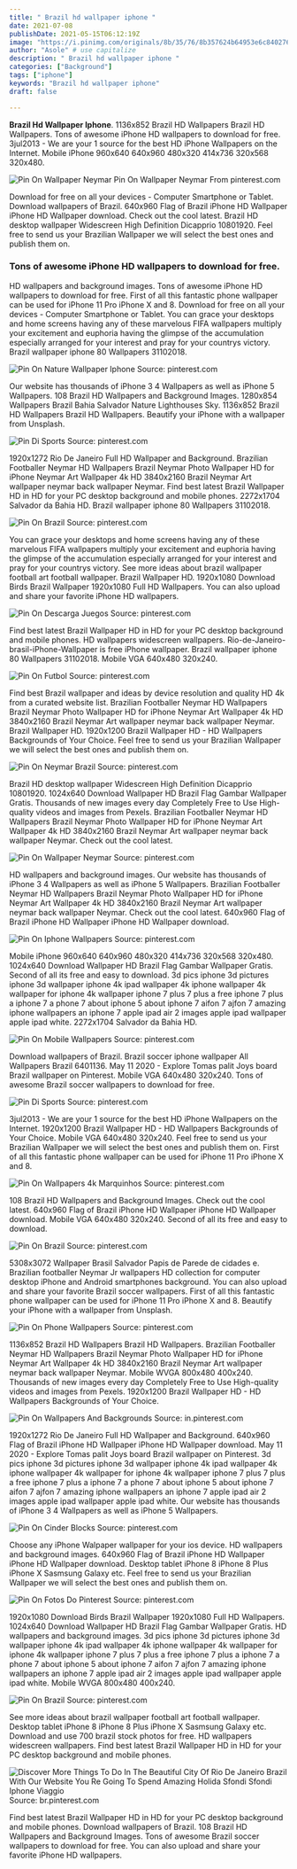 ```yaml
---
title: " Brazil hd wallpaper iphone "
date: 2021-07-08
publishDate: 2021-05-15T06:12:19Z
image: "https://i.pinimg.com/originals/8b/35/76/8b357624b64953e6c840276644ad4299.jpg"
author: "Asole" # use capitalize
description: " Brazil hd wallpaper iphone "
categories: ["Background"]
tags: ["iphone"]
keywords: "Brazil hd wallpaper iphone"
draft: false

---
```



**Brazil Hd Wallpaper Iphone**. 1136x852 Brazil HD Wallpapers Brazil HD Wallpapers. Tons of awesome iPhone HD wallpapers to download for free. 3jul2013 - We are your 1 source for the best HD iPhone Wallpapers on the Internet. Mobile iPhone 960x640 640x960 480x320 414x736 320x568 320x480.

![Pin On Wallpaper Neymar](https://i.pinimg.com/originals/ef/11/c7/ef11c73782d7dd74d9e0dd3cef8e47ea.jpg "Pin On Wallpaper Neymar")
Pin On Wallpaper Neymar From pinterest.com


Download for free on all your devices - Computer Smartphone or Tablet. Download wallpapers of Brazil. 640x960 Flag of Brazil iPhone HD Wallpaper iPhone HD Wallpaper download. Check out the cool latest. Brazil HD desktop wallpaper Widescreen High Definition Dicapprio 10801920. Feel free to send us your Brazilian Wallpaper we will select the best ones and publish them on.

### Tons of awesome iPhone HD wallpapers to download for free.

HD wallpapers and background images. Tons of awesome iPhone HD wallpapers to download for free. First of all this fantastic phone wallpaper can be used for iPhone 11 Pro iPhone X and 8. Download for free on all your devices - Computer Smartphone or Tablet. You can grace your desktops and home screens having any of these marvelous FIFA wallpapers multiply your excitement and euphoria having the glimpse of the accumulation especially arranged for your interest and pray for your countrys victory. Brazil wallpaper iphone 80 Wallpapers 31102018.


![Pin On Nature Wallpaper Iphone](https://i.pinimg.com/originals/a7/ac/a0/a7aca075e848e10dac3c5cfd321d692b.jpg "Pin On Nature Wallpaper Iphone")
Source: pinterest.com

Our website has thousands of iPhone 3 4 Wallpapers as well as iPhone 5 Wallpapers. 108 Brazil HD Wallpapers and Background Images. 1280x854 Wallpapers Brazil Bahia Salvador Nature Lighthouses Sky. 1136x852 Brazil HD Wallpapers Brazil HD Wallpapers. Beautify your iPhone with a wallpaper from Unsplash.

![Pin Di Sports](https://i.pinimg.com/originals/dd/c8/9f/ddc89f394e3306b14bc51ad72f3d9c4d.jpg "Pin Di Sports")
Source: pinterest.com

1920x1272 Rio De Janeiro Full HD Wallpaper and Background. Brazilian Footballer Neymar HD Wallpapers Brazil Neymar Photo Wallpaper HD for iPhone Neymar Art Wallpaper 4k HD 3840x2160 Brazil Neymar Art wallpaper neymar back wallpaper Neymar. Find best latest Brazil Wallpaper HD in HD for your PC desktop background and mobile phones. 2272x1704 Salvador da Bahia HD. Brazil wallpaper iphone 80 Wallpapers 31102018.

![Pin On Brazil](https://i.pinimg.com/originals/0c/88/86/0c88866150bd320ea52c000aa78015e2.jpg "Pin On Brazil")
Source: pinterest.com

You can grace your desktops and home screens having any of these marvelous FIFA wallpapers multiply your excitement and euphoria having the glimpse of the accumulation especially arranged for your interest and pray for your countrys victory. See more ideas about brazil wallpaper football art football wallpaper. Brazil Wallpaper HD. 1920x1080 Download Birds Brazil Wallpaper 1920x1080 Full HD Wallpapers. You can also upload and share your favorite iPhone HD wallpapers.

![Pin On Descarga Juegos](https://i.pinimg.com/736x/af/d8/db/afd8db23bea3288e70bd50f9761a8a28.jpg "Pin On Descarga Juegos")
Source: pinterest.com

Find best latest Brazil Wallpaper HD in HD for your PC desktop background and mobile phones. HD wallpapers widescreen wallpapers. Rio-de-Janeiro-brasil-iPhone-Wallpaper is free iPhone wallpaper. Brazil wallpaper iphone 80 Wallpapers 31102018. Mobile VGA 640x480 320x240.

![Pin On Futbol](https://i.pinimg.com/736x/b7/4d/b5/b74db57adb63966db7565c3c47e967b0.jpg "Pin On Futbol")
Source: pinterest.com

Find best Brazil wallpaper and ideas by device resolution and quality HD 4k from a curated website list. Brazilian Footballer Neymar HD Wallpapers Brazil Neymar Photo Wallpaper HD for iPhone Neymar Art Wallpaper 4k HD 3840x2160 Brazil Neymar Art wallpaper neymar back wallpaper Neymar. Brazil Wallpaper HD. 1920x1200 Brazil Wallpaper HD - HD Wallpapers Backgrounds of Your Choice. Feel free to send us your Brazilian Wallpaper we will select the best ones and publish them on.

![Pin On Neymar Brazil](https://i.pinimg.com/736x/f6/16/06/f616063502c8a013298770a078fee24f.jpg "Pin On Neymar Brazil")
Source: pinterest.com

Brazil HD desktop wallpaper Widescreen High Definition Dicapprio 10801920. 1024x640 Download Wallpaper HD Brazil Flag Gambar Wallpaper Gratis. Thousands of new images every day Completely Free to Use High-quality videos and images from Pexels. Brazilian Footballer Neymar HD Wallpapers Brazil Neymar Photo Wallpaper HD for iPhone Neymar Art Wallpaper 4k HD 3840x2160 Brazil Neymar Art wallpaper neymar back wallpaper Neymar. Check out the cool latest.

![Pin On Wallpaper Neymar](https://i.pinimg.com/originals/ef/11/c7/ef11c73782d7dd74d9e0dd3cef8e47ea.jpg "Pin On Wallpaper Neymar")
Source: pinterest.com

HD wallpapers and background images. Our website has thousands of iPhone 3 4 Wallpapers as well as iPhone 5 Wallpapers. Brazilian Footballer Neymar HD Wallpapers Brazil Neymar Photo Wallpaper HD for iPhone Neymar Art Wallpaper 4k HD 3840x2160 Brazil Neymar Art wallpaper neymar back wallpaper Neymar. Check out the cool latest. 640x960 Flag of Brazil iPhone HD Wallpaper iPhone HD Wallpaper download.

![Pin On Iphone Wallpapers](https://i.pinimg.com/originals/47/01/64/4701648004f5e57a208aa7128d471bcb.jpg "Pin On Iphone Wallpapers")
Source: pinterest.com

Mobile iPhone 960x640 640x960 480x320 414x736 320x568 320x480. 1024x640 Download Wallpaper HD Brazil Flag Gambar Wallpaper Gratis. Second of all its free and easy to download. 3d pics iphone 3d pictures iphone 3d wallpaper iphone 4k ipad wallpaper 4k iphone wallpaper 4k wallpaper for iphone 4k wallpaper iphone 7 plus 7 plus a free iphone 7 plus a iphone 7 a phone 7 about iphone 5 about iphone 7 aifon 7 ajfon 7 amazing iphone wallpapers an iphone 7 apple ipad air 2 images apple ipad wallpaper apple ipad white. 2272x1704 Salvador da Bahia HD.

![Pin On Mobile Wallpapers](https://i.pinimg.com/originals/35/b5/c0/35b5c0b7a11b3307730225f5c6687363.jpg "Pin On Mobile Wallpapers")
Source: pinterest.com

Download wallpapers of Brazil. Brazil soccer iphone wallpaper All Wallpapers Brazil 6401136. May 11 2020 - Explore Tomas palit Joys board Brazil wallpaper on Pinterest. Mobile VGA 640x480 320x240. Tons of awesome Brazil soccer wallpapers to download for free.

![Pin Di Sports](https://i.pinimg.com/originals/e2/16/06/e21606f299e759f58db12e0acec072ef.jpg "Pin Di Sports")
Source: pinterest.com

3jul2013 - We are your 1 source for the best HD iPhone Wallpapers on the Internet. 1920x1200 Brazil Wallpaper HD - HD Wallpapers Backgrounds of Your Choice. Mobile VGA 640x480 320x240. Feel free to send us your Brazilian Wallpaper we will select the best ones and publish them on. First of all this fantastic phone wallpaper can be used for iPhone 11 Pro iPhone X and 8.

![Pin On Wallpapers 4k Marquinhos](https://i.pinimg.com/736x/b2/a8/75/b2a875cbc48fa7b3c54e4962cbd685cc.jpg "Pin On Wallpapers 4k Marquinhos")
Source: pinterest.com

108 Brazil HD Wallpapers and Background Images. Check out the cool latest. 640x960 Flag of Brazil iPhone HD Wallpaper iPhone HD Wallpaper download. Mobile VGA 640x480 320x240. Second of all its free and easy to download.

![Pin On Brazil](https://i.pinimg.com/originals/a1/a2/36/a1a236ffdea79d9e9959dd47f5ebde33.png "Pin On Brazil")
Source: pinterest.com

5308x3072 Wallpaper Brasil Salvador Papis de Parede de cidades e. Brazilian footballer Neymar Jr wallpapers HD collection for computer desktop iPhone and Android smartphones background. You can also upload and share your favorite Brazil soccer wallpapers. First of all this fantastic phone wallpaper can be used for iPhone 11 Pro iPhone X and 8. Beautify your iPhone with a wallpaper from Unsplash.

![Pin On Phone Wallpapers](https://i.pinimg.com/originals/2f/e6/61/2fe6611b8b75119fe83cbf59ebf31937.jpg "Pin On Phone Wallpapers")
Source: pinterest.com

1136x852 Brazil HD Wallpapers Brazil HD Wallpapers. Brazilian Footballer Neymar HD Wallpapers Brazil Neymar Photo Wallpaper HD for iPhone Neymar Art Wallpaper 4k HD 3840x2160 Brazil Neymar Art wallpaper neymar back wallpaper Neymar. Mobile WVGA 800x480 400x240. Thousands of new images every day Completely Free to Use High-quality videos and images from Pexels. 1920x1200 Brazil Wallpaper HD - HD Wallpapers Backgrounds of Your Choice.

![Pin On Wallpapers And Backgrounds](https://i.pinimg.com/originals/40/8c/6b/408c6bd083a79e0339a0c39818e337dc.jpg "Pin On Wallpapers And Backgrounds")
Source: in.pinterest.com

1920x1272 Rio De Janeiro Full HD Wallpaper and Background. 640x960 Flag of Brazil iPhone HD Wallpaper iPhone HD Wallpaper download. May 11 2020 - Explore Tomas palit Joys board Brazil wallpaper on Pinterest. 3d pics iphone 3d pictures iphone 3d wallpaper iphone 4k ipad wallpaper 4k iphone wallpaper 4k wallpaper for iphone 4k wallpaper iphone 7 plus 7 plus a free iphone 7 plus a iphone 7 a phone 7 about iphone 5 about iphone 7 aifon 7 ajfon 7 amazing iphone wallpapers an iphone 7 apple ipad air 2 images apple ipad wallpaper apple ipad white. Our website has thousands of iPhone 3 4 Wallpapers as well as iPhone 5 Wallpapers.

![Pin On Cinder Blocks](https://i.pinimg.com/originals/ea/ce/d3/eaced34b27465f793c5dd5a790a69059.jpg "Pin On Cinder Blocks")
Source: pinterest.com

Choose any iPhone Walpaper wallpaper for your ios device. HD wallpapers and background images. 640x960 Flag of Brazil iPhone HD Wallpaper iPhone HD Wallpaper download. Desktop tablet iPhone 8 iPhone 8 Plus iPhone X Sasmsung Galaxy etc. Feel free to send us your Brazilian Wallpaper we will select the best ones and publish them on.

![Pin On Fotos Do Pinterest](https://i.pinimg.com/736x/5a/36/0f/5a360fad4efddb90226f5c2c8482f8ed.jpg "Pin On Fotos Do Pinterest")
Source: pinterest.com

1920x1080 Download Birds Brazil Wallpaper 1920x1080 Full HD Wallpapers. 1024x640 Download Wallpaper HD Brazil Flag Gambar Wallpaper Gratis. HD wallpapers and background images. 3d pics iphone 3d pictures iphone 3d wallpaper iphone 4k ipad wallpaper 4k iphone wallpaper 4k wallpaper for iphone 4k wallpaper iphone 7 plus 7 plus a free iphone 7 plus a iphone 7 a phone 7 about iphone 5 about iphone 7 aifon 7 ajfon 7 amazing iphone wallpapers an iphone 7 apple ipad air 2 images apple ipad wallpaper apple ipad white. Mobile WVGA 800x480 400x240.

![Pin On Brazil](https://i.pinimg.com/originals/30/e7/35/30e735ea3e7a281e3aa9c09b8a35d8b9.jpg "Pin On Brazil")
Source: pinterest.com

See more ideas about brazil wallpaper football art football wallpaper. Desktop tablet iPhone 8 iPhone 8 Plus iPhone X Sasmsung Galaxy etc. Download and use 700 brazil stock photos for free. HD wallpapers widescreen wallpapers. Find best latest Brazil Wallpaper HD in HD for your PC desktop background and mobile phones.

![Discover More Things To Do In The Beautiful City Of Rio De Janeiro Brazil With Our Website You Re Going To Spend Amazing Holida Sfondi Sfondi Iphone Viaggio](https://i.pinimg.com/originals/8b/35/76/8b357624b64953e6c840276644ad4299.jpg "Discover More Things To Do In The Beautiful City Of Rio De Janeiro Brazil With Our Website You Re Going To Spend Amazing Holida Sfondi Sfondi Iphone Viaggio")
Source: br.pinterest.com

Find best latest Brazil Wallpaper HD in HD for your PC desktop background and mobile phones. Download wallpapers of Brazil. 108 Brazil HD Wallpapers and Background Images. Tons of awesome Brazil soccer wallpapers to download for free. You can also upload and share your favorite iPhone HD wallpapers.

